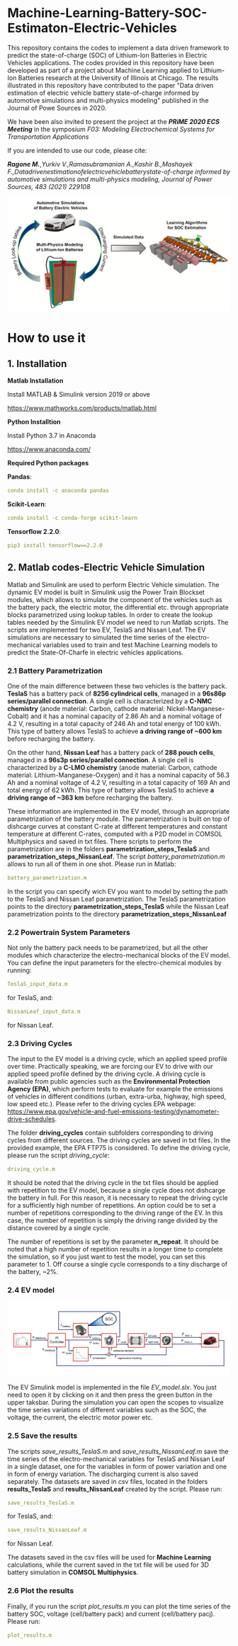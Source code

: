 # Machine-Learning-Battery-SOC-Estimaton-Electric-Vehicles


This repository contains the codes to implement a data driven framework to predict the state-of-charge (SOC) of Lithium-Ion Batteries in Electric Vehicles applications. The codes provided in this repository have been developed as part of a project about Machine Learning applied to Lithium-Ion Batteries research at the University of Illinois at Chicago. The results illustrated in this repository have contributed to the paper "Data driven estimation of electric vehicle battery state-of-charge informed by automotive simulations and multi-physics modeling" published in the Journal of Powe Sources in 2020. 

We have been also invited to present the project at the ***PRiME 2020 ECS Meeting*** in the symposium *F03:  Modeling Electrochemical Systems for Transportation Applications*

If you are intended to use our code, please cite:

***Ragone M.***,*Yurkiv V.,Ramasubramanian A.,Kashir B.,Mashayek F.,Datadrivenestimationofelectricvehiclebatterystate-of-charge informed by automotive simulations and multi-physics modeling, Journal of Power Sources, 483 (2021) 229108*



![plot](./TOC.png)


# How to use it
## 1. Installation

**Matlab Installation**

Install MATLAB & Simulink version 2019 or above

https://www.mathworks.com/products/matlab.html

**Python Installtion**

Install Python 3.7 in Anaconda 

https://www.anaconda.com/

**Required Python packages**

**Pandas**:
```yaml
conda install -c anaconda pandas
```
**Scikit-Learn**:

```yaml
conda install -c conda-forge scikit-learn 
```

**Tensorflow 2.2.0**:
```yaml
pip3 install tensorflow==2.2.0
```

## 2. Matlab codes-Electric Vehicle Simulation

Matlab and Simulink are used to perform Electric Vehicle simulation. The dynamic EV model is built in Simulink usig the Power Train Blockset modules, which allows to simulate the component of the vehicles such as the battery pack, the electric motor, the differential etc. through appropriate blocks parametrized using lookup tables. In order to create the lookup tables needed by the Simulink EV model we need to run Matlab scripts. The scripts are implemented for two EV, TeslaS and Nissan Leaf. The EV simulations are necessary to simulated the time series of the electro-mechanical variables used to train and test Machine Learning models to predict the State-Of-Charfe in electric vehicles applications.

### 2.1 Battery Parametrization
One of the main difference between these two vehicles is the battery pack. **TeslaS** has a battery pack of **8256 cylindrical cells**, managed in a **96s86p series/parallel connection**. A single cell is characterized by a **C-NMC chemistry** (anode material: Carbon,  cathode material: Nickel-Manganese-Cobalt) and it has a nominal capacity of 2.86 Ah and a nominal voltage of 4.2 V, resulting in a total capacity of 246 Ah and total energy of 100 kWh. This type of battery allows TeslaS to achieve **a driving range of ~600 km** before recharging the battery.

On the other hand, **Nissan Leaf** has a battery pack of **288 pouch cells**, managed in a **96s3p series/parallel connection**. A single cell is characterized by a **C-LMO chemistry** (anode material: Carbon,  cathode material: Lithium-Manganese-Oxygen) and it has a nominal capacity of 56.3 Ah and a nominal voltage of 4.2 V, resulting in a total capacity of 169 Ah and total energy of 62 kWh. This type of battery allows TeslaS to achieve **a driving range of ~363 km** before recharging the battery.

These information are implemented in the EV model, through an appropriate parametrization of the battery module. The parametrization is built on top of dishcarge curves at constant C-rate at different temperatures and constant temperature at different C-rates, computed with a P2D model in COMSOL Multiphysics and saved in txt files. There scripts to perform the parametrization are in the folders **parametrization_steps_TeslaS** and **parametrization_steps_NissanLeaf**. The script *battery_parametrization.m* allows to run all of them in one shot. Please run in Matlab:


```yaml
battery_parametrization.m
```

In the script you can specify wich EV you want to model by setting the path to the TeslaS and Nissan Leaf parametrization. The TeslaS parametrization points to the directory **parametrization_steps_TeslaS** while the Nissan Leaf parametrization points to the directory **parametrization_steps_NissanLeaf**


### 2.2 Powertrain System Parameters
Not only the battery pack needs to be parametrized, but all the other modules which characterize the electro-mechanical blocks of the EV model. You can define the input parameters for the electro-chemical modules by running:

```yaml
TeslaS_input_data.m
```
for TeslaS, and: 

```yaml
NissanLeaf_input_data.m
```

for Nissan Leaf.

### 2.3 Driving Cycles

The input to the EV model is a driving cycle, which an applied speed profile over time. Practically speaking, we are forcing our EV to drive with our applied speed profile defined by the driving cycle. A driving cycle is available from public agencies such as the **Environmental Protection Agency (EPA)**, which perform tests to evaluate for example the emissions of vehicles in different conditions (urban, extra-urba, highway, high speed, low speed  etc.). Please refer to the driving cycles EPA webpage: https://www.epa.gov/vehicle-and-fuel-emissions-testing/dynamometer-drive-schedules.

The folder **driving_cycles** contain subfolders corresponding to driving cycles from different sources. The driving cycles are saved in txt files. In the provided example, the EPA FTP75 is considered. To define the driving cycle, please run the script *driving_cycle*:

```yaml
driving_cycle.m
```
It should be noted that the driving cycle in the txt files should be applied with repetition to the EV model, because a single cycle does not dishcarge the battery in full. For this reason, it is necessary to repeat the driving cycle for a sufficiently high number of repetitions. An option could be to set a number of repetitions corresponding to the driving range of the EV. In this case, the number of repetition is simply the driving range divided by the distance covered by a single cycle. 

The number of repetitions is set by the parameter **n_repeat**. It should be noted that a high number of repetition results in a longer time to complete the simulation, so if you just want to test the model, you can set this parameter to 1. Off course a single cycle corresponds to a tiny discharge of the battery, ~2%.

### 2.4 EV model


![plot](./EV_model.tif)

The EV Simulink model is implemented in the file *EV_model.slx*. You just need to open it by clicking on it and then press the green button in the upper taksbar. During the simulation you can open the scopes to visualize the time series variations of different variables such as the SOC, the voltage, the current, the electric motor power etc.

### 2.5 Save the results
The scripts *save_results_TeslaS.m* and *save_results_NissanLeaf.m* save the time series of the electro-mechanical variables for TeslaS and Nissan Leaf in a single dataset, one for the variables in form of power variation and one in form of energy variation. The discharging current is also saved separately. The datasets are saved in csv files, located in the folders **results_TeslaS** and **results_NissanLeaf** created by the script. Please run:

```yaml
save_results_TeslaS.m
```
for TeslaS, and: 

```yaml
save_results_NissanLeaf.m
```

for Nissan Leaf.

The datasets saved in the csv files will be used for **Machine Learning** calculations, while the current saved in the txt file will be used for 3D battery simulation in **COMSOL Multiphysics**.

### 2.6 Plot the results

Finally, if you run the script *plot_results.m* you can plot the time series of the battery SOC, voltage (cell/battery pack) and current (cell/battery pacj). Please run:

```yaml
plot_results.m
```

